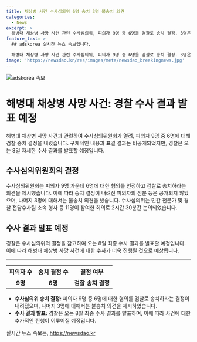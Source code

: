 ```yaml
---
title: 채상병 사건 수사심의위 6명 송치 3명 불송치 의견
categories:
  - News
excerpt: >
  해병대 채상병 사망 사건 관련 수사심의위, 피의자 9명 중 6명을 검찰로 송치 결정. 3명은 불송치. 구체적인 피의자 및 표결 결과는 비공개. 11명 참여한 2시간 30분 논의. 경찰은 8일 최종결정 발표 예정.
feature_text: >
  ## adskorea 실시간 뉴스 속보입니다.

  해병대 채상병 사망 사건 관련 수사심의위, 피의자 9명 중 6명을 검찰로 송치 결정. 3명은 불송치. 구체적인 피의자 및 표결 결과는 비공개. 11명 참여한 2시간 30분 논의. 경찰은 8일 최종결정 발표 예정.
image: 'https://newsdao.kr/res/images/meta/newsdao_breakingnews.jpg'
---
```


<p><img src="https://newsdao.kr/res/images/meta/newsdao_breakingnews.jpg" alt="adskorea 속보" /></p>

<h1>해병대 채상병 사망 사건: 경찰 수사 결과 발표 예정</h1>

<p data-ke-size="size16">해병대 채상병 사망 사건과 관련하여 수사심의위원회가 열려, 피의자 9명 중 6명에 대해 검찰 송치 결정을 내렸습니다. 구체적인 내용과 표결 결과는 비공개되었지만, 경찰은 오는 8일 자세한 수사 결과를 발표할 예정입니다.</p>

<h2 data-ke-size="size26">수사심의위원회의 결정</h2>

<p data-ke-size="size16">수사심의위원회는 피의자 9명 가운데 6명에 대한 혐의를 인정하고 검찰로 송치하라는 의견을 제시했습니다. 이에 따라 송치 결정이 내려진 피의자의 신분 등은 공개되지 않았으며, 나머지 3명에 대해서는 불송치 의견을 냈습니다. 수사심의위는 민간 전문가 및 경찰 전담수사팀 소속 형사 등 11명이 참여한 회의로 2시간 30분간 논의되었습니다.</p>

<h2 data-ke-size="size26">수사 결과 발표 예정</h2>

<p data-ke-size="size16">경찰은 수사심의위의 결정을 참고하여 오는 8일 최종 수사 결과를 발표할 예정입니다. 이에 따라 해병대 채상병 사망 사건에 대한 수사가 더욱 진행될 것으로 예상됩니다.</p>

<hr>

<table>
  <tr>
    <th><b>피의자 수</b></th>
    <th><b>송치 결정 수</b></th>
    <th><b>결정 여부</b></th>
  </tr>
  <tr>
    <td style="text-align: center; height: 17px;"><b>9명</b></td>
    <td style="text-align: center; height: 17px;"><b>6명</b></td>
    <td style="text-align: center; height: 17px;"><b>검찰 송치 결정</b></td>
  </tr>
</table>

<ul>
  <li><b>수사심의위 송치 결정:</b> 피의자 9명 중 6명에 대한 혐의를 검찰로 송치하라는 결정이 내려졌으며, 나머지 3명에 대해서는 불송치 의견을 제시하였습니다.</li>
  <li><b>수사 결과 발표:</b> 경찰은 오는 8일 최종 수사 결과를 발표하며, 이에 따라 사건에 대한 추가적인 진행이 이루어질 예정입니다.</li>
</ul>
실시간 뉴스 속보는, <a href="https://newsdao.kr" rel="dofollow">https://newsdao.kr</a>


